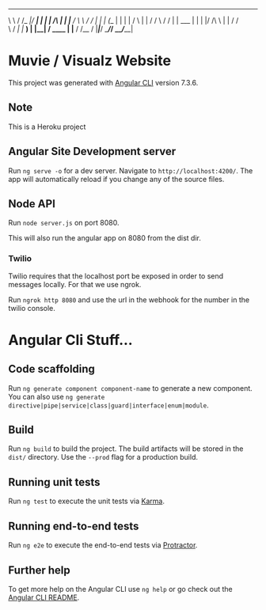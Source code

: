 __      _______  _____ _    _         _      ______
\ \    / /_   _|/ ____| |  | |  /\   | |    |___  /
 \ \  / /  | | | (___ | |  | | /  \  | |       / / 
  \ \/ /   | |  \___ \| |  | |/ /\ \ | |      / /  
   \  /   _| |_ ____) | |__| / ____ \| |____ / /__ 
    \/   |_____|_____/ \____/_/    \_\______/_____|
                                                   
# Muvie / Visualz Website

This project was generated with [Angular CLI](https://github.com/angular/angular-cli) version 7.3.6.

## Note
This is a Heroku project

## Angular Site Development server

Run `ng serve -o` for a dev server. Navigate to `http://localhost:4200/`. The app will automatically reload if you change any of the source files.



## Node API

Run `node server.js` on port 8080.

This will also run the angular app on 8080 from the dist dir.

### Twilio 

Twilio requires that the localhost port be exposed in order to send messages locally. For that we use ngrok.

Run `ngrok http 8080` and use the url in the webhook for the number in the twilio console.

# Angular Cli Stuff...

## Code scaffolding

Run `ng generate component component-name` to generate a new component. You can also use `ng generate directive|pipe|service|class|guard|interface|enum|module`.

## Build

Run `ng build` to build the project. The build artifacts will be stored in the `dist/` directory. Use the `--prod` flag for a production build.

## Running unit tests

Run `ng test` to execute the unit tests via [Karma](https://karma-runner.github.io).

## Running end-to-end tests

Run `ng e2e` to execute the end-to-end tests via [Protractor](http://www.protractortest.org/).

## Further help

To get more help on the Angular CLI use `ng help` or go check out the [Angular CLI README](https://github.com/angular/angular-cli/blob/master/README.md).
